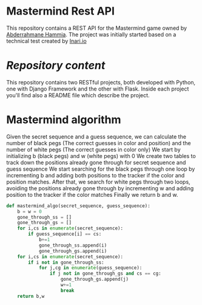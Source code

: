# Mastermind Rest API
This repository contains a REST API for the Mastermind game owned by [Abderrahmane Hammia](mailto:fa_hammia@esi.dz). The project was initially started based on a technical test created by [Inari.io](htttps://inari.io)
# _Repository content_
This repository contains two RESTful projects, both developed with Python, one with Django Framework and the other with Flask.
Inside each project you'll find also a README file which describe the project.
# Mastermind algorithm
Given the secret sequence and a guess sequence, we can calculate the number of black pegs (The correct guesses in color and position) and the number of white pegs (The correct guesses in color only)
We start by initializing b (black pegs) and w (white pegs) with 0
We create two tables to track down the positions already gone through for secret sequence and guess sequence
We start searching for the black pegs through one loop by incrementing b and adding both positions to the tracker if the color and position matches.
After that, we search for white pegs through two loops, avoiding the positions already gone through by incrementing w and adding position to the tracker if the color matches
Finally we return b and w.
```Python
def mastermind_algo(secret_sequence, guess_sequence):
    b = w = 0
    gone_through_ss = []
    gone_through_gs = []
    for i,cs in enumerate(secret_sequence):
        if guess_sequence[i] == cs:
            b+=1
            gone_through_ss.append(i)
            gone_through_gs.append(i)
    for i,cs in enumerate(secret_sequence):
        if i not in gone_through_ss:
            for j,cg in enumerate(guess_sequence):
                if j not in gone_through_gs and cs == cg:
                    gone_through_gs.append(j)
                    w+=1
                    break
    return b,w
```